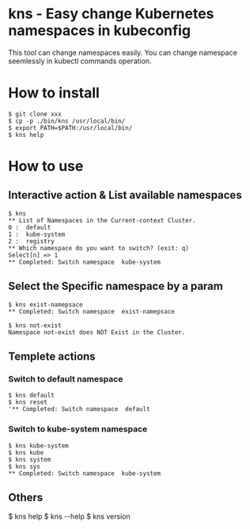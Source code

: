 # kns - Easy change Kubernetes namespaces in kubeconfig
This tool can change namespaces easily.
You can change namespace seemlessly in kubectl commands operation.

# How to install
```
$ git clone xxx
$ cp -p ./bin/kns /usr/local/bin/
$ export PATH=$PATH:/usr/local/bin/
$ kns help
```
# How to use
## Interactive action & List available namespaces

```
$ kns
** List of Namespaces in the Current-context Cluster.
0 :  default
1 :  kube-system
2 :  registry
** Which namespace do you want to switch? (exit: q)
Select[n] => 1
** Completed: Switch namespace  kube-system
```

## Select the Specific namespace by a param
```
$ kns exist-namepsace
** Completed: Switch namespace  exist-namepsace

$ kns not-exist
Namespace not-exist does NOT Exist in the Cluster.
```

## Templete actions
### Switch to default namespace
```
$ kns default
$ kns reset
'** Completed: Switch namespace  default
```

### Switch to kube-system namespace
```
$ kns kube-system
$ kns kube
$ kns system
$ kns sys
** Completed: Switch namespace  kube-system
```

## Others
$ kns help
$ kns --help
$ kns version